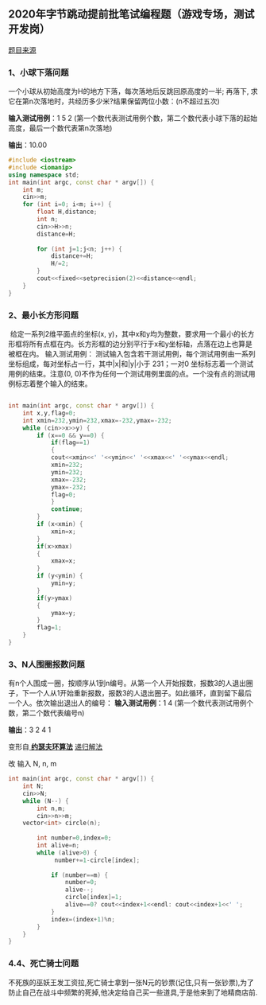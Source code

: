 ## 2020年字节跳动提前批笔试编程题（游戏专场，测试开发岗）
[题目来源](https://blog.csdn.net/qq_15029743/article/details/94378417)
### 1、小球下落问题
一个小球从初始高度为H的地方下落，每次落地后反跳回原高度的一半; 再落下, 求它在第n次落地时，共经历多少米?结果保留两位小数：(n不超过五次)

**输入测试用例**：1 5 2 (第一个数代表测试用例个数，第二个数代表小球下落的起始高度，最后一个数代表第n次落地)

**输出**：10.00

```c++
#include <iostream>
#include <iomanip>
using namespace std;
int main(int argc, const char * argv[]) {
    int m;
    cin>>m;
    for (int i=0; i<m; i++) {
        float H,distance;
        int n;
        cin>>H>>n;
        distance=H;
        
        for (int j=1;j<n; j++) {
            distance+=H;
            H/=2;
        }
        cout<<fixed<<setprecision(2)<<distance<<endl;
    }
}
```

### 2、最小长方形问题
 给定一系列2维平面点的坐标(x, y)，其中x和y均为整数，要求用一个最小的长方形框将所有点框在内。长方形框的边分别平行于x和y坐标轴，点落在边上也算是被框在内。
输入测试用例： 测试输入包含若干测试用例，每个测试用例由一系列坐标组成，每对坐标占一行，其中|x|和|y|小于 231；一对0 坐标标志着一个测试用例的结束。注意(0, 0)不作为任何一个测试用例里面的点。一个没有点的测试用例标志着整个输入的结束。
```c++

int main(int argc, const char * argv[]) {
    int x,y,flag=0;
    int xmin=232,ymin=232,xmax=-232,ymax=-232;
    while (cin>>x>>y) {
        if (x==0 && y==0) {
            if(flag==1)
            {
            cout<<xmin<<' '<<ymin<<' '<<xmax<<' '<<ymax<<endl;
            xmin=232;
            ymin=232;
            xmax=-232;
            ymax=-232;
            flag=0;
            }
            continue;
        }
        if (x<xmin) {
            xmin=x;
        }
        if(x>xmax)
        {
            xmax=x;
        }
        if (y<ymin) {
            ymin=y;
        }
        if(y>ymax)
        {
            ymax=y;
        }
        flag=1;   
    }
}
```

### 3、N人围圈报数问题
有n个人围成一圈，按顺序从1到n编号。从第一个人开始报数，报数3的人退出圈子，下一个人从1开始重新报数，报数3的人退出圈子。如此循环，直到留下最后一个人。依次输出退出人的编号：
**输入测试用例**：1 4 (第一个数代表测试用例个数，第二个数代表编号n)

**输出**：3 2 4 1


变形自[ **约瑟夫环算法**](https://blog.csdn.net/weixin_38214171/article/details/80352921)
[递归解法](https://www.cnblogs.com/yangyh/archive/2011/10/30/2229517.html)


改 输入 N, n, m
```c++
int main(int argc, const char * argv[]) {
    int N;
    cin>>N;
    while (N--) {
        int n,m;
        cin>>n>>m;
    vector<int> circle(n);
        
        int number=0,index=0;
        int alive=n;
        while (alive>0) {
             number+=1-circle[index];
            
            if (number==m) {
                number=0;
                alive--;
                circle[index]=1;
                alive==0? cout<<index+1<<endl: cout<<index+1<<' ';
            }
            index=(index+1)%n;
        }
    }
}
```
### 4.4、死亡骑士问题
不死族的巫妖王发工资拉,死亡骑士拿到一张N元的钞票(记住,只有一张钞票),为了防止自己在战斗中频繁的死掉,他决定给自己买一些道具,于是他来到了地精商店前.

